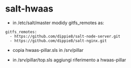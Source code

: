 # salt-hwaas

- in /etc/salt/master modidy gitfs_remotes as:

```
gitfs_remotes:
  - https://github.com/dippie8/salt-node-server.git
  - https://github.com/dippie8/salt-nginx.git
```

- copia hwaas-pillar.sls in /srv/pillar

- in /srv/pillar/top.sls aggiungi riferimento a hwaas-pillar